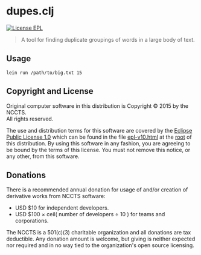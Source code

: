 dupes.clj
=========

[![License EPL](https://img.shields.io/badge/license-EPL-brightgreen.svg?style=flat)](http://opensource.org/licenses/EPL-1.0)

> A tool for finding duplicate groupings of words in a large body of text.

## Usage

```
lein run /path/to/big.txt 15
```

## Copyright and License

Original computer software in this distribution is Copyright &copy; 2015 by the NCCTS.<br>All rights reserved.

The use and distribution terms for this software are covered by the [Eclipse Public License 1.0](http://opensource.org/licenses/eclipse-1.0.php) which can be found in the file [epl-v10.html](http://nccts.github.io/dupes.clj/epl-v10.html) at the [root](https://github.com/NCCTS/dupes.clj/tree/master/) of this distribution. By using this software in any fashion, you are agreeing to be bound by the terms of this license. You must not remove this notice, or any other, from this software.

## Donations

There is a recommended annual donation for usage of and/or creation of derivative works from NCCTS software:

* USD &#36;10 for independent developers.
* USD &#36;100 &#215; ceil&#40; number of developers &#247; 10 &#41; for teams and corporations.

The NCCTS is a 501(c)(3) charitable organization and all donations are tax deductible. Any donation amount is welcome, but giving is neither expected nor required and in no way tied to the organization's open source licensing.
